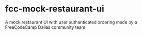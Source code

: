 # fcc-mock-restaurant-ui
A mock restaurant UI with user authenticated ordering made by a FreeCodeCamp Dallas community team.
